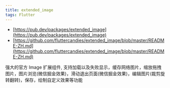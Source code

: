 ```yaml
---
title: extended_image
tags: Flutter
---
```


- [https://pub.dev/packages/extended_image](https://pub.dev/packages/extended_image)
- [https://github.com/fluttercandies/extended_image/blob/master/README-ZH.md](https://github.com/fluttercandies/extended_image/blob/master/README-ZH.md)


强大的官方 Image 扩展组件, 支持加载以及失败显示，缓存网络图片，缩放拖拽图片，图片浏览(微信掘金效果)，滑动退出页面(微信掘金效果)，编辑图片(裁剪旋转翻转)，保存，绘制自定义效果等功能